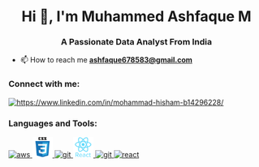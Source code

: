 

<h1 align="center">Hi 👋, I'm Muhammed Ashfaque M</h1>
<h3 align="center">A Passionate Data Analyst From India</h3>



- 📫 How to reach me **ashfaque678583@gmail.com**


<h3 align="left">Connect with me:</h3>
<p align="left">
<a href="https://www.linkedin.com/in/muhammed-ashfaque-m-019538246/" target="blank"><img align="center" src="https://raw.githubusercontent.com/rahuldkjain/github-profile-readme-generator/master/src/images/icons/Social/linked-in-alt.svg" alt="https://www.linkedin.com/in/mohammad-hisham-b14296228/" height="30" width="40" /></a>

</p>


</p>




<h3 align="left">Languages and Tools:</h3>
<p align="left"><a href="https://www.w3schools.com/python/" target="_blank" rel="noreferrer"> <img src="https://cdn.iconscout.com/icon/premium/png-256-thumb/python-4296046-3563381.png?f=webp&w=256" alt="aws" width="40" height="40"/> </a>
<a href="https://www.w3schools.com/css/" target="_blank" rel="noreferrer"> <img src="https://raw.githubusercontent.com/devicons/devicon/master/icons/css3/css3-original-wordmark.svg" alt="css3" width="40" height="40"/> </a>
<a href="https://git-scm.com/" target="_blank" rel="noreferrer"> <img src="https://www.vectorlogo.zone/logos/git-scm/git-scm-icon.svg" alt="git" width="40" height="40"/>
<a href="https://reactjs.org/" target="_blank" rel="noreferrer"> <img src="https://raw.githubusercontent.com/devicons/devicon/master/icons/react/react-original-wordmark.svg" alt="react" width="40" height="40"/</a>
<a href="https://www.w3schools.com/c/c_intro.php" target="_blank" rel="noreferrer"> <img src="https://cdn.iconscout.com/icon/free/png-256/free-c-logo-icon-download-in-svg-png-gif-file-formats--programming-langugae-language-pack-logos-icons-1175247.png" alt="git" width="40" height="40"/>
<a href="https://commons.wikimedia.org/wiki/File:Microsoft_Office_Excel_(2019%E2%80%93present).svg" target="_blank" rel="noreferrer"> <img src="https://cdn.iconscout.com/icon/premium/png-256-thumb/microsoft-excel-11796924-9632935.png?f=webp&w=256" alt="react" width="40" height="40"/</a>

 
 </p>



